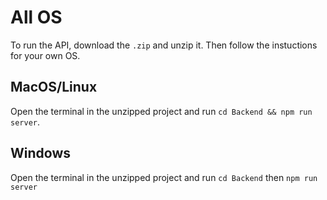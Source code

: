 # All OS 
To run the API, download the `.zip` and unzip it. Then follow the instuctions for your own OS.
## MacOS/Linux
Open the terminal in the unzipped project and run `cd Backend && npm run server`.
## Windows
Open the terminal in the unzipped project and run `cd Backend` then `npm run server`
